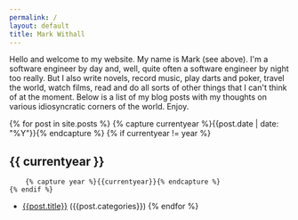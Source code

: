 ```yaml
---
permalink: /
layout: default
title: Mark Withall
---
```


Hello and welcome to my website.  My name is Mark (see above).  I'm a software engineer by day and, well, quite often a software engineer by night too really.  But I also write novels, record music, play darts and poker, travel the world, watch films, read and do all sorts of other things that I can't think of at the moment.  Below is a list of my blog posts with my thoughts on various idiosyncratic corners of the world.  Enjoy.

{% for post in site.posts %}
    {% capture currentyear %}{{post.date | date: "%Y"}}{% endcapture %}
    {% if currentyear != year %}
## {{ currentyear }}
        {% capture year %}{{currentyear}}{% endcapture %} 
    {% endif %}
* [{{post.title}}]({{post.url}}) ({{post.categories}})
{% endfor %}

